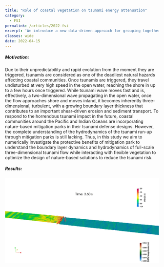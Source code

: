 ```yaml
---
title: "Role of coastal vegetation on tsunami energy attenuation"
category:
  - FSI
permalink: /articles/2022-fsi
excerpt: 'We introduce a new data-driven approach for grouping together transcripts in an experiment based on their inferential uncertainty. '
classes: wide
date: 2022-04-15
---
```


##### Motivation:
Due to their unpredictability and rapid evolution from the moment they are triggered, tsunamis are considered as one of the deadliest natural hazards affecting coastal communities. Once tsunamis are triggered, they travel undisturbed at very high speed in the open water, reaching the shore in up to a few hours once triggered. While tsunami wave moves fast and is, effectively, a two-dimensional wave propagating in the open water, once the flow approaches shore and moves inland, it becomes inherently three-dimensional, turbulent, with a growing boundary layer thickness that contributes to an important shear-driven erosion and sediment transport. To respond to the horrendous tsunami impact in the future, coastal communities around the Pacific and Indian Oceans are incorporating nature-based mitigation parks in their tsunami defense designs. However, the complete understanding of the hydrodynamics of the tsunami run-up through mitigation parks is still lacking. Thus, in this study we aim to numerically investigate the protective benefits of mitigation park to understand the boundary layer dynamics and hydrodynamics of full-scale three-dimensional tsunami flow while interacting with flexible vegetation to optimize the design of nature-based solutions to reduce the tsunami risk.
##### Results:
![plot](/assets/images/flex-double-5e4-SP1.5D.gif)
